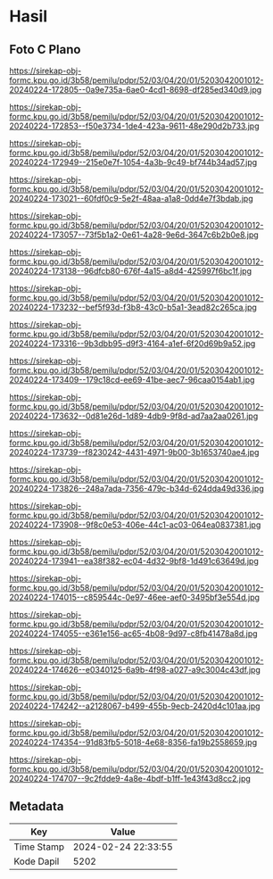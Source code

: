 # Hasil

## Foto C Plano

https://sirekap-obj-formc.kpu.go.id/3b58/pemilu/pdpr/52/03/04/20/01/5203042001012-20240224-172805--0a9e735a-6ae0-4cd1-8698-df285ed340d9.jpg

https://sirekap-obj-formc.kpu.go.id/3b58/pemilu/pdpr/52/03/04/20/01/5203042001012-20240224-172853--f50e3734-1de4-423a-9611-48e290d2b733.jpg

https://sirekap-obj-formc.kpu.go.id/3b58/pemilu/pdpr/52/03/04/20/01/5203042001012-20240224-172949--215e0e7f-1054-4a3b-9c49-bf744b34ad57.jpg

https://sirekap-obj-formc.kpu.go.id/3b58/pemilu/pdpr/52/03/04/20/01/5203042001012-20240224-173021--60fdf0c9-5e2f-48aa-a1a8-0dd4e7f3bdab.jpg

https://sirekap-obj-formc.kpu.go.id/3b58/pemilu/pdpr/52/03/04/20/01/5203042001012-20240224-173057--73f5b1a2-0e61-4a28-9e6d-3647c6b2b0e8.jpg

https://sirekap-obj-formc.kpu.go.id/3b58/pemilu/pdpr/52/03/04/20/01/5203042001012-20240224-173138--96dfcb80-676f-4a15-a8d4-425997f6bc1f.jpg

https://sirekap-obj-formc.kpu.go.id/3b58/pemilu/pdpr/52/03/04/20/01/5203042001012-20240224-173232--bef5f93d-f3b8-43c0-b5a1-3ead82c265ca.jpg

https://sirekap-obj-formc.kpu.go.id/3b58/pemilu/pdpr/52/03/04/20/01/5203042001012-20240224-173316--9b3dbb95-d9f3-4164-a1ef-6f20d69b9a52.jpg

https://sirekap-obj-formc.kpu.go.id/3b58/pemilu/pdpr/52/03/04/20/01/5203042001012-20240224-173409--179c18cd-ee69-41be-aec7-96caa0154ab1.jpg

https://sirekap-obj-formc.kpu.go.id/3b58/pemilu/pdpr/52/03/04/20/01/5203042001012-20240224-173632--0d81e26d-1d89-4db9-9f8d-ad7aa2aa0261.jpg

https://sirekap-obj-formc.kpu.go.id/3b58/pemilu/pdpr/52/03/04/20/01/5203042001012-20240224-173739--f8230242-4431-4971-9b00-3b1653740ae4.jpg

https://sirekap-obj-formc.kpu.go.id/3b58/pemilu/pdpr/52/03/04/20/01/5203042001012-20240224-173826--248a7ada-7356-479c-b34d-624dda49d336.jpg

https://sirekap-obj-formc.kpu.go.id/3b58/pemilu/pdpr/52/03/04/20/01/5203042001012-20240224-173908--9f8c0e53-406e-44c1-ac03-064ea0837381.jpg

https://sirekap-obj-formc.kpu.go.id/3b58/pemilu/pdpr/52/03/04/20/01/5203042001012-20240224-173941--ea38f382-ec04-4d32-9bf8-1d491c63649d.jpg

https://sirekap-obj-formc.kpu.go.id/3b58/pemilu/pdpr/52/03/04/20/01/5203042001012-20240224-174015--c859544c-0e97-46ee-aef0-3495bf3e554d.jpg

https://sirekap-obj-formc.kpu.go.id/3b58/pemilu/pdpr/52/03/04/20/01/5203042001012-20240224-174055--e361e156-ac65-4b08-9d97-c8fb41478a8d.jpg

https://sirekap-obj-formc.kpu.go.id/3b58/pemilu/pdpr/52/03/04/20/01/5203042001012-20240224-174626--e0340125-6a9b-4f98-a027-a9c3004c43df.jpg

https://sirekap-obj-formc.kpu.go.id/3b58/pemilu/pdpr/52/03/04/20/01/5203042001012-20240224-174242--a2128067-b499-455b-9ecb-2420d4c101aa.jpg

https://sirekap-obj-formc.kpu.go.id/3b58/pemilu/pdpr/52/03/04/20/01/5203042001012-20240224-174354--91d83fb5-5018-4e68-8356-fa19b2558659.jpg

https://sirekap-obj-formc.kpu.go.id/3b58/pemilu/pdpr/52/03/04/20/01/5203042001012-20240224-174707--9c2fdde9-4a8e-4bdf-b1ff-1e43f43d8cc2.jpg


## Metadata

| Key        | Value               |
| ---------- | ------------------- |
| Time Stamp | 2024-02-24 22:33:55 |
| Kode Dapil | 5202                |



